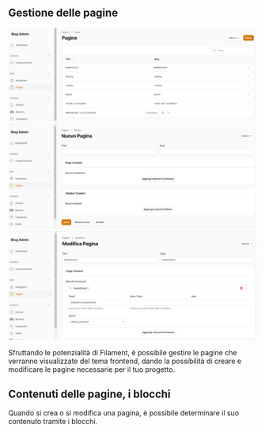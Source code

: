 ## Gestione delle pagine

![page_list](img/page_list.jpg)
![page_create](img/page_create.jpg)
![page_edit](img/page_edit.jpg)

Sfruttando le potenzialità di Filament, è possibile gestire le pagine che verranno visualizzate del tema frontend, dando la possibilità di creare e modificare le pagine necessarie per il tuo progetto.

## Contenuti delle pagine, i blocchi

Quando si crea o si modifica una pagina, è possibile determinare il suo contenuto tramite i blocchi.